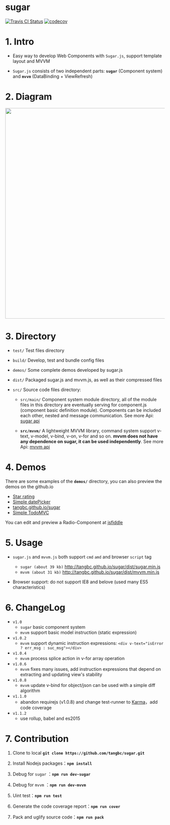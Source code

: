 # sugar

[![Travis CI Status](https://travis-ci.org/tangbc/sugar.svg?branch=master)](https://travis-ci.org/tangbc/sugar)
[![codecov](https://codecov.io/gh/tangbc/sugar/branch/master/graph/badge.svg)](https://codecov.io/gh/tangbc/sugar)


# 1. Intro

* Easy way to develop Web Components with `Sugar.js`, support template layout and MVVM

* `Sugar.js` consists of two independent parts: **`sugar`** (Component system) and **`mvvm`** (DataBinding + ViewRefresh)


# 2. Diagram

<img src="http://7xodrz.com1.z0.glb.clouddn.com/sugar-constructor-en" width="666">


# 3. Directory

* `test/` Test files directory

* `build/` Develop, test and bundle config files

* `demos/` Some complete demos developed by sugar.js

* `dist/` Packaged sugar.js and mvvm.js, as well as their compressed files

* `src/` Source code files directory:

	* `src/main/` Component system module directory, all of the module files in this directory are eventually serving for component.js (component basic definition module). Components can be included each other, nested and message communication. See more Api: [sugar api](http://tangbc.github.io/sugar/sugar.html)

	* **`src/mvvm/`** A lightweight MVVM library, command system support v-text, v-model, v-bind, v-on, v-for and so on. **mvvm does not have any dependence on sugar, it can be used independently**. See more Api: [mvvm api](http://tangbc.github.io/sugar/mvvm.html)


# 4. Demos

There are some examples of the **`demos/`** directory, you can also preview the demos on the github.io

* [Star rating](http://tangbc.github.io/sugar/demos/star)
* [Simple datePicker](http://tangbc.github.io/sugar/demos/date)
* [tangbc.github.io/sugar](http://tangbc.github.io/sugar)
* [Simple TodoMVC](http://tangbc.github.io/sugar/demos/todoMVC)

You can edit and preview a Radio-Component at [jsfiddle](https://jsfiddle.net/tangbc/may7jzb4/6/)


# 5. Usage

* `sugar.js` and `mvvm.js` both support `cmd` `amd` and browser `script` tag
	* `sugar (about 39 kb)` http://tangbc.github.io/sugar/dist/sugar.min.js
	* `mvvm (about 31 kb)` http://tangbc.github.io/sugar/dist/mvvm.min.js

* Browser support: do not support IE8 and belove (used many ES5 characteristics)


# 6. ChangeLog

* `v1.0`
	* `sugar` basic component system
	* `mvvm` support basic model instruction (static expression)
* `v1.0.2`
	* `mvvm` support dynamic instruction expressions: `<div v-text="isError ? err_msg : suc_msg"></div>`
* `v1.0.4`
	* `mvvm` process splice action in v-for array operation
* `v1.0.6`
	* `mvvm` fixes many issues, add instruction expressions that depend on extracting and updating view's stability
* `v1.0.8`
	* `mvvm` update v-bind for object/json can be used with a simple diff algorithm
* `v1.1.0`
	* abandon requirejs (v1.0.8) and change test-runner to [Karma](https://github.com/karma-runner/karma)，add code coverage
* `v1.1.2`
	* use rollup, babel and es2015


# 7. Contribution

1. Clone to local **`git clone https://github.com/tangbc/sugar.git`**

2. Install Nodejs packages：**`npm install`**

3. Debug for `sugar` ：**`npm run dev-sugar`**

4. Debug for `mvvm` ：**`npm run dev-mvvm`**

5. Uint test：**`npm run test`**

6. Generate the code coverage report：**`npm run cover`**

7. Pack and uglify source code：**`npm run pack`**
